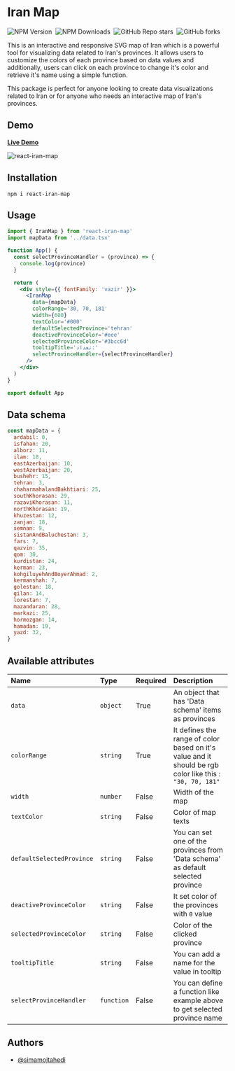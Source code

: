 
# Iran Map

![NPM Version](https://img.shields.io/npm/v/react-iran-map)&nbsp;
![NPM Downloads](https://img.shields.io/npm/d18m/react-iran-map)&nbsp;
![GitHub Repo stars](https://img.shields.io/github/stars/simamojtahedi/react-iran-map?color=yellow)&nbsp;
![GitHub forks](https://img.shields.io/github/forks/simamojtahedi/react-iran-map)&nbsp;

This is an interactive and responsive SVG map of Iran which is a powerful tool for visualizing data related to Iran's provinces. It allows users to customize the colors of each province based on data values and additionally, users can click on each province to change it's color and retrieve it's name using a simple function.

This package is perfect for anyone looking to create data visualizations related to Iran or for anyone who needs an interactive map of Iran's provinces.

## Demo

[**Live Demo**](https://simamojtahedi.github.io/react-iran-map/)



![react-iran-map](https://github.com/simamojtahedi/react-iran-map/assets/64223524/b8ebd675-19b4-453e-ae37-2043983476c2)



## Installation

`npm i react-iran-map`
    
## Usage
```jsx
import { IranMap } from 'react-iran-map'
import mapData from '../data.tsx'

function App() {
  const selectProvinceHandler = (province) => {
    console.log(province)
  }

  return (
    <div style={{ fontFamily: 'vazir' }}>
      <IranMap
        data={mapData}
        colorRange='30, 70, 181'
        width={600}
        textColor='#000'
        defaultSelectedProvince='tehran'
        deactiveProvinceColor='#eee'
        selectedProvinceColor='#3bcc6d'
        tooltipTitle='تعداد:'
        selectProvinceHandler={selectProvinceHandler}
      />
    </div>
  )
}

export default App
```


## Data schema

```jsx
const mapData = {
  ardabil: 0,
  isfahan: 20,
  alborz: 11,
  ilam: 18,
  eastAzerbaijan: 10,
  westAzerbaijan: 20,
  bushehr: 15,
  tehran: 3,
  chaharmahalandBakhtiari: 25,
  southKhorasan: 29,
  razaviKhorasan: 11,
  northKhorasan: 19,
  khuzestan: 12,
  zanjan: 18,
  semnan: 9,
  sistanAndBaluchestan: 3,
  fars: 7,
  qazvin: 35,
  qom: 30,
  kurdistan: 24,
  kerman: 23,
  kohgiluyehAndBoyerAhmad: 2,
  kermanshah: 7,
  golestan: 18,
  gilan: 14,
  lorestan: 7,
  mazandaran: 28,
  markazi: 25,
  hormozgan: 14,
  hamadan: 19,
  yazd: 32,
}
```
## Available attributes


| Name                      | Type       | Required | Description                                                                                              |
| :------------------------ | :--------- | :------- | :------------------------------------------------------------------------------------------------------- |
| `data`                    | `object`   | True     | An object that has 'Data schema' items as provinces                                                      |
| `colorRange`              | `string`   | True     | It defines the range of color based on it's value and it should be rgb color like this : `"30, 70, 181"` |
| `width`                   | `number`   | False    | Width of the map                                                                                         |
| `textColor`               | `string`   | False    | Color of map texts                                                                                       |
| `defaultSelectedProvince` | `string`   | False    | You can set one of the provinces from 'Data schema' as default selected province                         |
| `deactiveProvinceColor`   | `string`   | False    | It set color of the provinces with `0` value                                                             |
| `selectedProvinceColor`   | `string`   | False    | Color of the clicked province                                                                            |
| `tooltipTitle`            | `string`   | False    | You can add a name for the value in tooltip                                                              |
| `selectProvinceHandler`   | `function` | False    | You can define a function like example above to get selected province name                               |
## Authors

- [@simamojtahedi](https://github.com/simamojtahedi)
